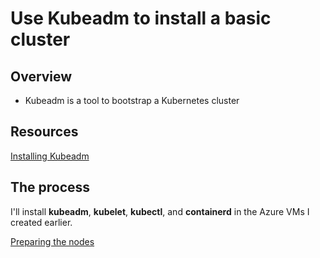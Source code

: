 # Use Kubeadm to install a basic cluster

## Overview

- Kubeadm is a tool to bootstrap a Kubernetes cluster

## Resources

[Installing Kubeadm](https://kubernetes.io/docs/setup/production-environment/tools/kubeadm/install-kubeadm/)

## The process

I'll install **kubeadm**, **kubelet**, **kubectl**, and **containerd** in the Azure VMs I created earlier.

[Preparing the nodes](/other_files/Kubeadm_install.sh)